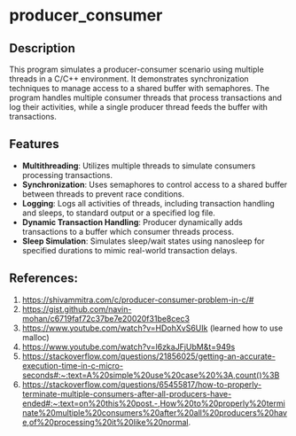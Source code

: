# producer_consumer

## Description
This program simulates a producer-consumer scenario using multiple threads in a C/C++ environment. It demonstrates synchronization techniques to manage access to a shared buffer with semaphores. The program handles multiple consumer threads that process transactions and log their activities, while a single producer thread feeds the buffer with transactions.

## Features
- **Multithreading**: Utilizes multiple threads to simulate consumers processing transactions.
- **Synchronization**: Uses semaphores to control access to a shared buffer between threads to prevent race conditions.
- **Logging**: Logs all activities of threads, including transaction handling and sleeps, to standard output or a specified log file.
- **Dynamic Transaction Handling**: Producer dynamically adds transactions to a buffer which consumer threads process.
- **Sleep Simulation**: Simulates sleep/wait states using nanosleep for specified durations to mimic real-world transaction delays.

## References:
1. https://shivammitra.com/c/producer-consumer-problem-in-c/#
2. https://gist.github.com/navin-mohan/c6719faf72c37be7e20020f31be8cec3
3. https://www.youtube.com/watch?v=HDohXvS6UIk (learned how to use malloc)
4. https://www.youtube.com/watch?v=l6zkaJFjUbM&t=949s
5. https://stackoverflow.com/questions/21856025/getting-an-accurate-execution-time-in-c-micro-seconds#:~:text=A%20simple%20use%20case%20%3A,count()%3B
6. https://stackoverflow.com/questions/65455817/how-to-properly-terminate-multiple-consumers-after-all-producers-have-ended#:~:text=on%20this%20post.-,How%20to%20properly%20terminate%20multiple%20consumers%20after%20all%20producers%20have,of%20processing%20it%20like%20normal.
